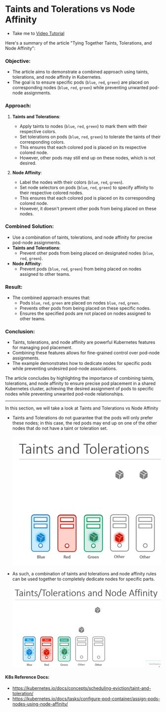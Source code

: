 # Taints and Tolerations vs Node Affinity
  - Take me to [Video Tutorial](https://kodekloud.com/topic/taints-and-tolerations-vs-node-affinity/)


Here's a summary of the article "Tying Together Taints, Tolerations, and Node Affinity":

### Objective:
- The article aims to demonstrate a combined approach using taints, tolerations, and node affinity in Kubernetes.
- The goal is to ensure specific pods (`blue`, `red`, `green`) are placed on corresponding nodes (`blue`, `red`, `green`) while preventing unwanted pod-node assignments.

### Approach:
1. **Taints and Tolerations**:
   - Apply taints to nodes (`blue`, `red`, `green`) to mark them with their respective colors.
   - Set tolerations on pods (`blue`, `red`, `green`) to tolerate the taints of their corresponding colors.
   - This ensures that each colored pod is placed on its respective colored node.
   - However, other pods may still end up on these nodes, which is not desired.

2. **Node Affinity**:
   - Label the nodes with their colors (`blue`, `red`, `green`).
   - Set node selectors on pods (`blue`, `red`, `green`) to specify affinity to their respective colored nodes.
   - This ensures that each colored pod is placed on its corresponding colored node.
   - However, it doesn't prevent other pods from being placed on these nodes.

### Combined Solution:
- Use a combination of taints, tolerations, and node affinity for precise pod-node assignments.
- **Taints and Tolerations**:
  - Prevent other pods from being placed on designated nodes (`blue`, `red`, `green`).
- **Node Affinity**:
  - Prevent pods (`blue`, `red`, `green`) from being placed on nodes assigned to other teams.

### Result:
- The combined approach ensures that:
  - Pods `blue`, `red`, `green` are placed on nodes `blue`, `red`, `green`.
  - Prevents other pods from being placed on these specific nodes.
  - Ensures the specified pods are not placed on nodes assigned to other teams.

### Conclusion:
- Taints, tolerations, and node affinity are powerful Kubernetes features for managing pod placement.
- Combining these features allows for fine-grained control over pod-node assignments.
- The example demonstrates how to dedicate nodes for specific pods while preventing undesired pod-node associations.
  
The article concludes by highlighting the importance of combining taints, tolerations, and node affinity to ensure precise pod placement in a shared Kubernetes cluster, achieving the desired assignment of pods to specific nodes while preventing unwanted pod-node relationships.


______________________________________________________________________________________________
In this section, we will take a look at Taints and Tolerations vs Node Affinity
- Taints and Tolerations do not guarantee that the pods will only prefer these nodes; in this case, the red pods may end up on one of the other nodes that do not have a taint or toleration set.
  
  ![tn-na](../../images/tn-na.PNG)
  
 
- As such, a combination of taints and tolerations and node affinity rules can be used together to completely dedicate nodes for specific parts.

  ![tn-nsa](../../images/tn-nsa.png)

  
#### K8s Reference Docs:
- https://kubernetes.io/docs/concepts/scheduling-eviction/taint-and-toleration/
- https://kubernetes.io/docs/tasks/configure-pod-container/assign-pods-nodes-using-node-affinity/

